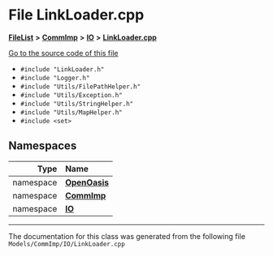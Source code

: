 

# File LinkLoader.cpp



[**FileList**](files.md) **>** [**CommImp**](dir_6202b98a8704f42b1ea358646461643f.md) **>** [**IO**](dir_3b1940e7bde9c1f91eabae8dc723b4f2.md) **>** [**LinkLoader.cpp**](_link_loader_8cpp.md)

[Go to the source code of this file](_link_loader_8cpp_source.md)



* `#include "LinkLoader.h"`
* `#include "Logger.h"`
* `#include "Utils/FilePathHelper.h"`
* `#include "Utils/Exception.h"`
* `#include "Utils/StringHelper.h"`
* `#include "Utils/MapHelper.h"`
* `#include <set>`













## Namespaces

| Type | Name |
| ---: | :--- |
| namespace | [**OpenOasis**](namespace_open_oasis.md) <br> |
| namespace | [**CommImp**](namespace_open_oasis_1_1_comm_imp.md) <br> |
| namespace | [**IO**](namespace_open_oasis_1_1_comm_imp_1_1_i_o.md) <br> |





















































------------------------------
The documentation for this class was generated from the following file `Models/CommImp/IO/LinkLoader.cpp`

